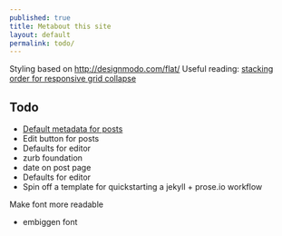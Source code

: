 ```yaml
---
published: true
title: Metabout this site
layout: default
permalink: todo/
---
```


Styling based on http://designmodo.com/flat/
Useful reading: [stacking order for responsive grid collapse][gco]

[gco]:http://stackoverflow.com/questions/12226859/is-it-possible-to-choose-the-stacking-order-of-spans

## Todo

- [Default metadata for posts][pmd]
- Edit button for posts
- Defaults for editor
- zurb foundation
- date on post page
- Defaults for editor
- Spin off a template for quickstarting a jekyll + prose.io workflow

[pmd]: https://github.com/prose/prose/wiki/Prose-Configuration#wiki-metadata
 
Make font more readable
- embiggen font
